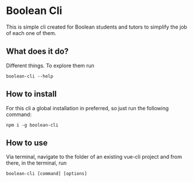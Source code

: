 # Boolean Cli

This is simple cli created for Boolean students and tutors to simplify the job of each one of them.

## What does it do?

Different things. To explore them run 
```shell
boolean-cli --help
```

## How to install

For this cli a global installation in preferred, so just run the following command:

```shell
npm i -g boolean-cli 
```

## How to use

Via terminal, navigate to the folder of an existing vue-cli project and from there, in the terminal, run

```shell
boolean-cli [command] [options]
```
